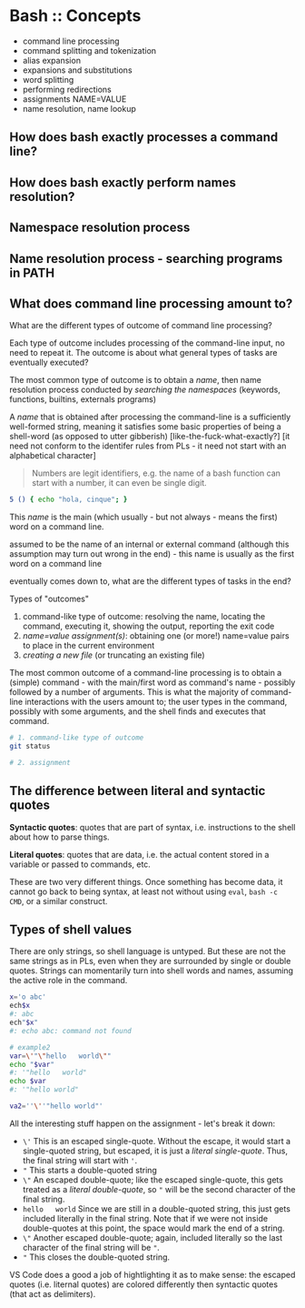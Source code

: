 # Bash :: Concepts

- command line processing
- command splitting and tokenization
- alias expansion
- expansions and substitutions
- word splitting
- performing redirections
- assignments NAME=VALUE
- name resolution, name lookup



## How does bash exactly processes a command line?
## How does bash exactly perform names resolution?
## Namespace resolution process
## Name resolution process - searching programs in PATH

## What does command line processing amount to?

What are the different types of outcome of command line processing?

Each type of outcome includes processing of the command-line input, no need to repeat it. The outcome is about what general types of tasks are eventually executed? 

The most common type of outcome is to obtain a *name*, then name resolution process conducted by *searching the namespaces* (keywords, functions, builtins, externals programs)

A *name* that is obtained after processing the command-line is a sufficiently well-formed string, meaning it satisfies some basic properties of being a shell-word (as opposed to utter gibberish) [like-the-fuck-what-exactly?] [it need not conform to the identifer rules from PLs - it need not start with an alphabetical character]

>Numbers are legit identifiers, e.g. the name of a bash function can start with a number, it can even be single digit.

```bash
5 () { echo "hola, cinque"; }

```

This *name* is the main (which usually - but not always - means the first) word on a command line.



assumed to be the name of an internal or external command (although this assumption may turn out wrong in the end) - this name is usually as the first word on a command line

eventually comes down to, what are the different types of tasks in the end?

Types of "outcomes"
1. command-like type of outcome:
   resolving the name, locating the command, executing it, showing the output, reporting the exit code
2. *name=value assignment(s)*: obtaining one (or more!) name=value pairs to place in the current environment
3. *creating a new file* (or truncating an existing file)

The most common outcome of a command-line processing is to obtain a (simple) command - with the main/first word as command's name - possibly followed by a number of arguments. This is what the majority of command-line interactions with the users amount to; the user types in the command, possibly with some arguments, and the shell finds and executes that command.


```bash
# 1. command-like type of outcome
git status

# 2. assignment 
```

## The difference between literal and syntactic quotes

**Syntactic quotes**: quotes that are part of syntax, i.e. instructions to the shell about how to parse things.

**Literal quotes**: quotes that are data, i.e. the actual content stored in a variable or passed to commands, etc.

These are two very different things. Once something has become data, it cannot go back to being syntax, at least not without using `eval`, `bash -c CMD`, or a similar construct.

## Types of shell values

There are only strings, so shell language is untyped. But these are not the same strings as in PLs, even when they are surrounded by single or double quotes. Strings can momentarily turn into shell words and names, assuming the active role in the command.

```bash
x='o abc'
ech$x
#: abc
ech"$x"
#: echo abc: command not found

# example2
var=\'"\"hello   world\""
echo "$var"
#: '"hello   world"
echo $var
#: '"hello world"

va2=''\''"hello world"'
```

All the interesting stuff happen on the assignment - let's break it down:
- `\'` This is an escaped single-quote. Without the escape, it would start a single-quoted string, but escaped, it is just a *literal single-quote*. Thus, the final string will start with `'`.
- `"`  This starts a double-quoted string
- `\"` An escaped double-quote; like the escaped single-quote, this gets treated as a *literal double-quote*, so `"` will be the second character of the final string.
- `hello   world` Since we are still in a double-quoted string, this just gets included literally in the final string. Note that if we were not inside double-quotes at this point, the space would mark the end of a string.
- `\"` Another escaped double-quote; again, included literally so the last character of the final string will be `"`.
- `"`  This closes the double-quoted string.

VS Code does a good a job of hightlighting it as to make sense: the escaped quotes (i.e. liternal quotes) are colored differently then syntactic quotes (that act as delimiters).

